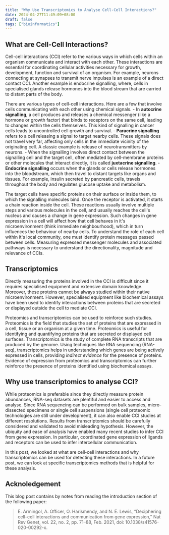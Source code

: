 ```yaml
---
title: "Why Use Transcriptomics to Analyse Cell-Cell Interactions?"
date: 2024-04-27T11:49:09+08:00
draft: false
tags: ["bioinformatics"]
---
```


## What are Cell-Cell Interactions?
Cell-cell interactions (CCI) refer to the various ways in which cells within an organism communicate and interact with each other. These interactions are essential for coordinating cellular activities necessary for growth, development, function and survival of an organism. For example, neurons connecting at synapses to transmit nerve impulses is an example of a direct contact CCI. Another example is endocrine signalling, where, cells in specialised glands release hormones into the blood stream that are carried to distant parts of the body.

There are various types of cell-cell interactions. Here are a few that involve cells communicating with each other using chemical signals.
    - In **autocrine signalling**, a cell produces and releases a chemical messenger (like a hormone or growth factor) that binds to receptors on the same cell, leading to changes within the cells themselves. This kind of signalling in cancer cells leads to uncontrolled cell growth and survival.
    - **Paracrine signalling** refers to a cell releasing a signal to target nearby cells. These signals does not travel very far, affecting only cells in the immediate vicinity of the originating cell. A classic example is release of neurotransmitters by neurons.
    - When the signalling involves direct contact between the signalling cell and the target cell, often mediated by cell-membrane proteins or other molecules that interact directly, it is called **juxtacrine signalling**.
    - **Endocrine signalling** occurs when the glands or cells release hormones into the bloodstream, which then travel to distant targets like organs and tissues. For example, insulin secreted by pancreatic cells, travels throughout the body and regulates glucose uptake and metabolism.

The target cells have specific proteins on their surface or inside them, to which the signalling molecules bind. Once the receptor is activated, it starts a chain reaction inside the cell. These reactions usually involve multiple steps and various molecules in the cell, and usually reaches the cell's nucleus and causes a change in gene expression. Such changes in gene expression in a cell will affect how that cell behaves in it's microenvironment (think immediate neighbourhood), which in turn influences the behaviour of nearby cells. To understand the role of each cell within it's local community, one must identify protein messages passed between cells. Measuring expressed messenger molecules and associated pathways is necessary to understand the directionality, magnitude and relevance of CCIs.

## Transcriptomics

Directly measuring the proteins involved in the CCI is difficult since it requires specialised equipment and extensive domain knowledge. Moreover, these proteins cannot be always studied within their native microenvironment. However, specialised equipment like biochemical assays have been used to identify interactions between proteins that are secreted or displayed outside the cell to mediate CCI.

Proteomics and transcriptomics can be used to reinforce such studies. Proteomics is the field that studies the set of proteins that are expressed in a cell, tissue or an organism at a given time. Proteomics is useful for identifying and quantifying proteins that are secreted or displayed cell surfaces. Transcriptomics is the study of complete RNA transcripts that are produced by the genome. Using techniques like RNA sequencing (RNA-seq), transcriptomics helps in understanding which genes are being actively expressed in cells, providing *indirect evidence* for the presence of proteins. Evidence of expression from proteomics and transcriptomics can further reinforce the presence of proteins identified using biochemical assays.


## Why use transcriptomics to analyse CCI?
While proteomics is preferable since they directly measure protein abundances, RNA-seq datasets are plentiful and easier to access and analyse. Since RNA sequencing can be performed on bulk samples, micro-dissected specimens or single cell suspensions (single cell proteomic technologies are still under development), it can also enable CCI studies at different resolutions. Results from transcriptomics should be carefully considered and validated to avoid misleading hypothesis. However, the ubiquity and ease of analysis have enabled many recent studies to infer CCI from gene expression. In particular, coordinated gene expression of ligands and receptors can be used to infer intercellular communication.

In this post, we looked at what are cell-cell interactions and why transcriptomics can be used for detecting these interactions. In a future post, we can look at specific transcriptomics methods that is helpful for these analysis.

## Acknoledgement
This blog post contains by notes from reading the introduction section of the following paper:
> E. Armingol, A. Officer, O. Harismendy, and N. E. Lewis, “Deciphering cell–cell interactions and communication from gene expression,” Nat Rev Genet, vol. 22, no. 2, pp. 71–88, Feb. 2021, doi: 10.1038/s41576-020-00292-x.
